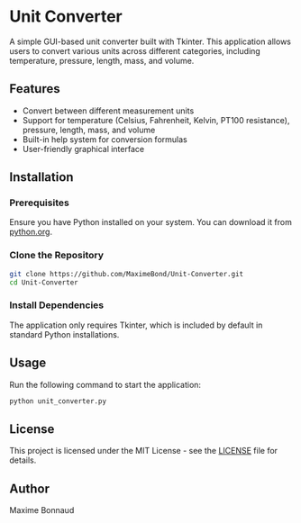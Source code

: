 # Unit Converter

A simple GUI-based unit converter built with Tkinter. This application allows users to convert various units across different categories, including temperature, pressure, length, mass, and volume.

## Features
- Convert between different measurement units
- Support for temperature (Celsius, Fahrenheit, Kelvin, PT100 resistance), pressure, length, mass, and volume
- Built-in help system for conversion formulas
- User-friendly graphical interface

## Installation
### Prerequisites
Ensure you have Python installed on your system. You can download it from [python.org](https://www.python.org/).

### Clone the Repository
```sh
git clone https://github.com/MaximeBond/Unit-Converter.git
cd Unit-Converter
```

### Install Dependencies
The application only requires Tkinter, which is included by default in standard Python installations.

## Usage
Run the following command to start the application:
```sh
python unit_converter.py
```

## License
This project is licensed under the MIT License - see the [LICENSE](LICENSE) file for details.

## Author
Maxime Bonnaud
